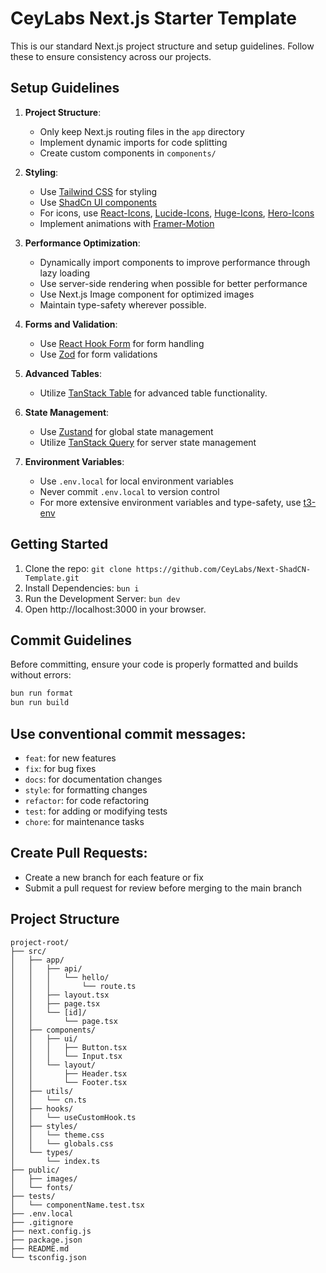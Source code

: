 # CeyLabs Next.js Starter Template

This is our standard Next.js project structure and setup guidelines. Follow these to ensure consistency across our projects.

## Setup Guidelines

1. **Project Structure**:
   - Only keep Next.js routing files in the `app` directory
   - Implement dynamic imports for code splitting
   - Create custom components in `components/`

2. **Styling**:
   - Use [Tailwind CSS](https://tailwindcss.com/) for styling
   - Use [ShadCn UI components](https://ui.shadcn.com/)
   - For icons, use [React-Icons](https://react-icons.github.io/react-icons/), [Lucide-Icons](https://lucide.dev/icons/), [Huge-Icons](https://hugeicons.com/icons), [Hero-Icons](https://heroicons.com/)
   - Implement animations with [Framer-Motion](https://www.framer.com/motion/)

3. **Performance Optimization**:
   - Dynamically import components to improve performance through lazy loading
   - Use server-side rendering when possible for better performance
   - Use Next.js Image component for optimized images
   - Maintain type-safety wherever possible.

4. **Forms and Validation**:
   - Use [React Hook Form](https://www.react-hook-form.com/) for form handling
   - Use [Zod](https://zod.dev/) for form validations

5. **Advanced Tables**:
   - Utilize [TanStack Table](https://tanstack.com/table/latest) for advanced table functionality.

5. **State Management**:
   - Use [Zustand](https://github.com/pmndrs/zustand) for global state management
   - Utilize [TanStack Query](https://tanstack.com/query/latest) for server state management

6. **Environment Variables**:
   - Use `.env.local` for local environment variables
   - Never commit `.env.local` to version control
   - For more extensive environment variables and type-safety, use [t3-env](https://env.t3.gg/)

## Getting Started

1. Clone the repo: `git clone https://github.com/CeyLabs/Next-ShadCN-Template.git`
2. Install Dependencies: `bun i`
3. Run the Development Server: `bun dev`
4. Open http://localhost:3000 in your browser.

## Commit Guidelines

Before committing, ensure your code is properly formatted and builds without errors:

   ```bash
   bun run format
   bun run build
   ```

## Use conventional commit messages:

- `feat`: for new features
- `fix`: for bug fixes
- `docs`: for documentation changes
- `style`: for formatting changes
- `refactor`: for code refactoring
- `test`: for adding or modifying tests
- `chore`: for maintenance tasks

## Create Pull Requests:
- Create a new branch for each feature or fix
- Submit a pull request for review before merging to the main branch


## Project Structure

```plaintext
project-root/
├── src/
│   ├── app/
│   │   ├── api/
│   │   │   └── hello/
│   │   │       └── route.ts
│   │   ├── layout.tsx
│   │   ├── page.tsx
│   │   └── [id]/
│   │       └── page.tsx
│   ├── components/
│   │   ├── ui/
│   │   │   ├── Button.tsx
│   │   │   └── Input.tsx
│   │   └── layout/
│   │       ├── Header.tsx
│   │       └── Footer.tsx
│   ├── utils/
│   │   └── cn.ts
│   ├── hooks/
│   │   └── useCustomHook.ts
│   ├── styles/
│   │   └── theme.css
│   │   └── globals.css
│   └── types/
│       └── index.ts
├── public/
│   ├── images/
│   └── fonts/
├── tests/
│   └── componentName.test.tsx
├── .env.local
├── .gitignore
├── next.config.js
├── package.json
├── README.md
└── tsconfig.json
```
